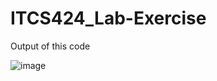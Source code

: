 # ITCS424_Lab-Exercise

Output of this code 


![image](https://github.com/qndska/ITCS424_Lab-Exercise/assets/106175374/15efa3b1-1a64-48fc-9712-688a55a41c60)
